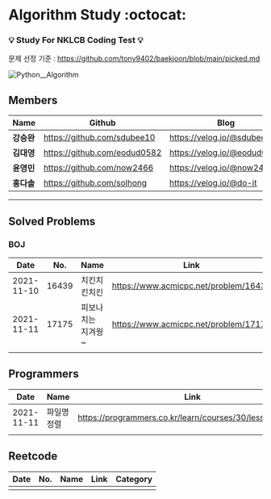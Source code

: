 # Algorithm Study :octocat:

###  :bulb: Study For NKLCB Coding Test 💡
문제 선정 기준 : https://github.com/tony9402/baekjoon/blob/main/picked.md

![Python__Algorithm](https://user-images.githubusercontent.com/57916633/141115052-63522b4d-c507-4ec7-8ddd-b4293ca7a5c2.png)

## Members

|Name|Github|Blog|
|------|---|---|
|**강승완**|https://github.com/sdubee10|https://velog.io/@sdubee10|
|**김대영**|https://github.com/eodud0582|https://velog.io/@eodud0582|
|**윤영민**|https://github.com/now2466|https://velog.io/@now2466|
|**홍다솔**|https://github.com/solhong|https://velog.io/@do-it|

---
## Solved Problems

### BOJ

|Date|No.|Name|Link|Category|
|------|------|-----|-----|-----|
|2021-11-10|16439|치킨치킨치킨|https://www.acmicpc.net/problem/16439|DFS,BruteForce|
|2021-11-11|17175|피보나치는 지겨웡~|https://www.acmicpc.net/problem/17175|DP|
||||||

## Programmers
|Date|Name|Link|Category|
|------|-----|-----|-----|
|2021-11-11|파일명 정렬|https://programmers.co.kr/learn/courses/30/lessons/17686|String|
|||||

## Reetcode
|Date|No.|Name|Link|Category|
|------|------|-----|-----|-----|
||||||
